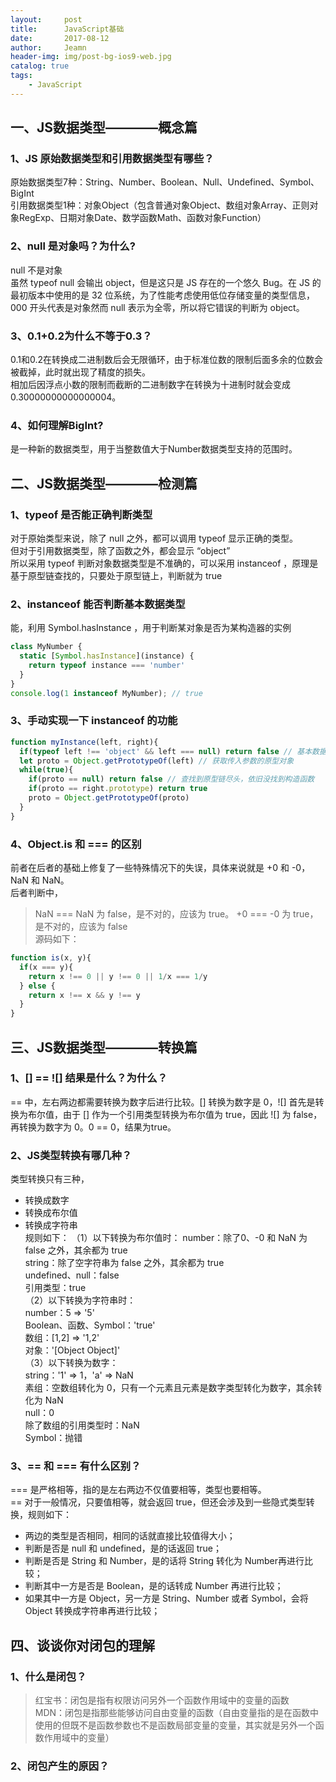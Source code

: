 ```yaml
---
layout:     post
title:      JavaScript基础
date:       2017-08-12
author:     Jeamn
header-img: img/post-bg-ios9-web.jpg
catalog: true
tags:
    - JavaScript
---
```

## 一、JS数据类型————概念篇
### 1、JS 原始数据类型和引用数据类型有哪些？
原始数据类型7种：String、Number、Boolean、Null、Undefined、Symbol、BigInt  
引用数据类型1种：对象Object（包含普通对象Object、数组对象Array、正则对象RegExp、日期对象Date、数学函数Math、函数对象Function）  
### 2、null 是对象吗？为什么?
null 不是对象  
虽然 typeof null 会输出 object，但是这只是 JS 存在的一个悠久 Bug。在 JS 的最初版本中使用的是 32 位系统，为了性能考虑使用低位存储变量的类型信息，000 开头代表是对象然而 null 表示为全零，所以将它错误的判断为 object。  
### 3、0.1+0.2为什么不等于0.3？
0.1和0.2在转换成二进制数后会无限循环，由于标准位数的限制后面多余的位数会被截掉，此时就出现了精度的损失。  
相加后因浮点小数的限制而截断的二进制数字在转换为十进制时就会变成 0.30000000000000004。  
### 4、如何理解BigInt?
是一种新的数据类型，用于当整数值大于Number数据类型支持的范围时。

## 二、JS数据类型————检测篇
### 1、typeof 是否能正确判断类型
对于原始类型来说，除了 null 之外，都可以调用 typeof 显示正确的类型。  
但对于引用数据类型，除了函数之外，都会显示 “object”  
所以采用 typeof 判断对象数据类型是不准确的，可以采用 instanceof ，原理是基于原型链查找的，只要处于原型链上，判断就为 true  
### 2、instanceof 能否判断基本数据类型
能，利用 Symbol.hasInstance ，用于判断某对象是否为某构造器的实例
```js
class MyNumber {  
  static [Symbol.hasInstance](instance) {
    return typeof instance === 'number'
  }
}
console.log(1 instanceof MyNumber); // true
```  
### 3、手动实现一下 instanceof 的功能
```js
function myInstance(left, right){
  if(typeof left !== 'object' && left === null) return false // 基本数据类型直接返回 false
  let proto = Object.getPrototypeOf(left) // 获取传入参数的原型对象
  while(true){
    if(proto == null) return false // 查找到原型链尽头，依旧没找到构造函数
    if(proto == right.prototype) return true
    proto = Object.getPrototypeOf(proto)
  }
}
```  
### 4、Object.is 和 === 的区别
前者在后者的基础上修复了一些特殊情况下的失误，具体来说就是 +0 和 -0，NaN 和 NaN。  
后者判断中，  
> NaN === NaN 为 false，是不对的，应该为 true。
> +0 === -0 为 true，是不对的，应该为 false  
源码如下：
```js
function is(x, y){
  if(x === y){
    return x !== 0 || y !== 0 || 1/x === 1/y
  } else {
    return x !== x && y !== y
  }
}
```  

## 三、JS数据类型————转换篇
### 1、[] == ![] 结果是什么？为什么？  
== 中，左右两边都需要转换为数字后进行比较。[] 转换为数字是 0，![] 首先是转换为布尔值，由于 [] 作为一个引用类型转换为布尔值为 true，因此 ![] 为 false，再转换为数字为 0。0 == 0，结果为true。  
### 2、JS类型转换有哪几种？
类型转换只有三种，
- 转换成数字  
- 转换成布尔值  
- 转换成字符串  
规则如下：
（1）以下转换为布尔值时：
number：除了0、-0 和 NaN 为 false 之外，其余都为 true  
string：除了空字符串为 false 之外，其余都为 true  
undefined、null：false  
引用类型：true  
（2）以下转换为字符串时：  
number：5 => '5'  
Boolean、函数、Symbol：'true'  
数组：[1,2] => '1,2'  
对象：'[Object Object]'  
（3）以下转换为数字：  
string：'1' => 1，'a' => NaN  
素组：空数组转化为 0，只有一个元素且元素是数字类型转化为数字，其余转化为 NaN  
null：0  
除了数组的引用类型时：NaN  
Symbol：抛错  
### 3、== 和 === 有什么区别？
=== 是严格相等，指的是左右两边不仅值要相等，类型也要相等。  
== 对于一般情况，只要值相等，就会返回 true，但还会涉及到一些隐式类型转换，规则如下：  
- 两边的类型是否相同，相同的话就直接比较值得大小；  
- 判断是否是 null 和 undefined，是的话返回 true；  
- 判断是否是 String 和 Number，是的话将 String 转化为 Number再进行比较；  
- 判断其中一方是否是 Boolean，是的话转成 Number 再进行比较；  
- 如果其中一方是 Object，另一方是 String、Number 或者 Symbol，会将 Object 转换成字符串再进行比较；  

## 四、谈谈你对闭包的理解
### 1、什么是闭包？
> 红宝书：闭包是指有权限访问另外一个函数作用域中的变量的函数  
> MDN：闭包是指那些能够访问自由变量的函数（自由变量指的是在函数中使用的但既不是函数参数也不是函数局部变量的变量，其实就是另外一个函数作用域中的变量）  
### 2、闭包产生的原因？







